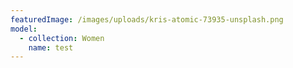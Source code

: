 ```yaml
---
featuredImage: /images/uploads/kris-atomic-73935-unsplash.png
model:
  - collection: Women
    name: test
---
```



